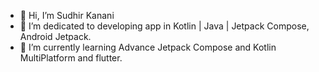 - 👋 Hi, I’m Sudhir Kanani
- 👀 I’m dedicated to developing app in Kotlin | Java | Jetpack Compose, Android Jetpack.
- 🌱 I’m currently learning Advance Jetpack Compose and Kotlin MultiPlatform and flutter.


<!---
Sudhir-Kanani/Sudhir-Kanani is a ✨ special ✨ repository because its `README.md` (this file) appears on your GitHub profile.
You can click the Preview link to take a look at your changes.
--->
